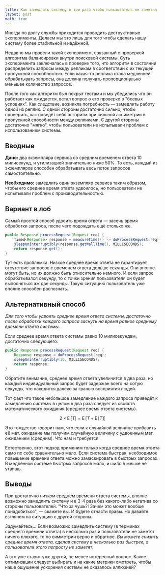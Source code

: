 ```yaml
---
title: Как замедлить систему в три раза чтобы пользователь не заметил
layout: post
math: true
---
```

Иногда по долгу службы приходится проводить деструктивные эксперименты. Делаем мы это лишь для того чтобы сделать нашу систему более стабильной и надёжной.

Недавно мы провели такой эксперимент, связанный с проверкой алгоритма балансировки внутри поисковой системы. Суть эксперимента  заключалась в проверке того, что алгоритм в состоянии распределить запросы между репликам в соответствии с их текущей пропускной способностью. Если какая-то реплика стала медленней обрабатывать запросы, она должна получать пропорционально меньшее количество запросов.

После того как алгоритм был покрыт тестами и мы убедились что он работает как ожидается, встал вопрос о его проверке в "боевых условиях". Как следствие, возникла потребность — замедлить работу одной из реплик. С одной стороны достаточно сильно, чтобы проверить, как поведёт себя алгоритм при сильной ассиметрии в пропускной способности между репликами. С другой стороны  достаточно "мягко", чтобы пользователи не испытывали проблем с использованием системы.

## Вводные

**Дано:** два экземпляра сервиса со средним временем ответа 10 милисекунд, и утилизацией значительно ниже 50%. То есть, каждый из экземпляров способен обрабатывать весь поток запросов самостоятельно.

**Необходимо:** замедлить один экземпляр сервиса таким образом, чтобы его среднее время ответа удвоилось, но пользователи не испытывали проблем с производительностью.

## Вариант в лоб

Самый простой способ удвоить время ответа — засечь время обработки запроса, после чего подождать ещё столько же.

```java
public Response processRequest(Request req) {
	Timed<Response> response = measureTime(() -> doProcessRequest(req));
	sleepUninterruptibly(response.getWallTime(), MILLISECONDS);
	return response.get();
}
```

Тут есть проблемка. Низкое среднее время ответа не гарантирует отсутствие запросов с временем ответа дольше секунды. Они вполне могут быть, но их должно быть относительно немного. И если запрос обрабатывался секунду, то с точки зрения пользователя он будет выполняться аж две секунды. Такую ситуацию пользователь уже вполне способен распознать.

## Альтернативный способ

_Для того чтобы удвоить среднее время ответа системы, достаточно после обработки каждого запроса заснуть на время равное среднему времени ответа системы_.

Если среднее время ответа системы равно 10 милисекундам, достаточно следующего:

```java
public Response processRequest(Request req) {
	Response response = doProcessRequest(req);
	sleepUninterruptibly(10, MILLISECONDS);
	return response;
}
```
	
Обратите внимание, среднее время ответа увеличится в два раза, но каждый индивидуальный запрос будет задержан всего на сотую секунды, что находится далеко за гранью восприятия людей.

Тот факт что такое небольшое замедление каждого запроса приведёт к замедлению системы в целом в два раза следует из свойств математического ожидания (среднее время ответа системы).

$$ 2 \times \operatorname{E}[T] = \operatorname{E}[T + \operatorname{E}[T]] $$

Это тождество говорит нам, что если к случайной величине прибавить её мат. ожидание мы получим случайную величину с удвоенным мат. ожиданием (средним). Что нам и требуется.

Естественно, этот подход применим только когда среднее время ответа само по себе сравнительно мало. Если система быстрая, необходимое повышение времени ответа можно замаскировать в быстрых запросах. В медленной системе быстрых запросов мало, и шило в мешке не утаишь.

## Выводы

При достаточно низком среднем времени ответа системы, вполне возможно замедлить систему и в 3-4 раза без какого-либо негатива со стороны пользователей. "Что за чушь?! Зачем это может вообще понадобиться", — скажете вы. И будете отчасти правы. Но давайте взглянем на ситуацию с другой стороны.

Задумайтесь... Если возможно замедлить систему (в терминах среднего времени ответа) в несколько раз и пользователи не заметят ничего плохого, то по симметрии верно и обратное. _Вы можете снизить среднее время ответа, сделав систему в несколько раз быстрее, а пользователи этого попросту не заметят_.

А это уже ставит уже другой, не менее интересный вопрос. Какие оптимизации следует выбирать и на какие метрики смотреть, чтобы наше ощущение ускорения системы не оказалось иллюзией?